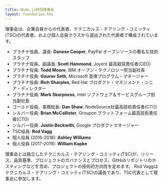 ```yaml
---
title: Node.js財団理事会
layout: foundation.hbs
---
```


<!--
The Board of Directors is composed of representatives from corporate members, a representative of the Technical Steering Committee, and representatives elected by the individual membership class.
-->

理事会は、企業会員からの代表者、テクニカルス・テアリング・コミッティ(TSC)の代表者、および個人会員クラスから選出された代表者で構成されています。


<!--
* Platinum Director, Chairperson: **Danese Cooper**, Distinguished Member of Technical Staff - open source at PayPal.
* Platinum Director, Vice-Chairperson: **Scott Hammond**, Chief Executive Officer at Joyent.
* Platinum Director: **Todd Moore**, Vice President of Open Technology at IBM.
* Platinum Director: **Gaurav Seth**, Principal Program Manager at Microsoft.
* Platinum Director: **Rich Sharples**, Senior Director of Product Management at Red Hat.
* Platinum Director: **Mark Skarpness**, Vice President, Software and Services Group at Intel.
* Gold Director, Secretary: **Dan Shaw**, Chief Technology Officer at NodeSource.
* Silver-Level Director: **Brian McCallister**, Chief Technology Officer of Platforms at Groupon.
* Silver-Level Director: **Justin Beckwith**, Product Manager at Google.
* TSC Director: **Rod Vagg**
* Individual Director (2016-2018): **Ashley Williams**
* Individual Director (2017-2019): **William Kapke**
-->
* プラチナ役員、議長: **Danese Cooper**, PayPal オープンソースの著名な技術スタッフ
* プラチナ役員、副議長: **Scott Hammond**, Joyent 最高経営責任者(CEO)
* プラチナ役員: **Todd Moore**, IBM オープン・テクノロジー担当副社長
* プラチナ役員: **Gaurav Seth**, Microsoft 首席プログラム・マネージャー
* プラチナ役員: **Rich Sharples**, Red Hat プロダクト・マネジメント・シニア・ディレクター
* プラチナ役員: **Mark Skarpness**, Intel ソフトウェア＆サービスグループ担当副社長
* ゴールド役員、事務総長: **Dan Shaw**, NodeSource社最高技術責任者(CTO)
* シルバー役員: **Brian McCallister**, Groupon プラットフォーム最高技術責任者(CTO)
* シルバー役員: **Justin Beckwith**, Google プロダクトマネージャー
* TSC役員: **Rod Vagg**
* 個人役員 (2016-2018): **Ashley Williams**
* 個人役員 (2017-2019): **William Kapke**

<!--
Independent of the Board, the Technical Steering Committee sets the technical direction of the project,
including releases, quality standards, project governance and process, GitHub repo hosting, etc. 
Rod Vagg is the technical steering committee's chair representing the TSC on the board of directors.
-->

理事会とは独立したテクニカルス・テアリング・コミッティ(TSC)が、リリース、品質基準、プロジェクトのガバナンスとプロセス、GitHubリポジトリのホスティングなどを含め、プロジェクトの技術的方向性を定めます。
Rod Vaggはテクニカルス・テアリング・コミッティ(TSC)の議長であり、TSC代表として理事会に参加します。

